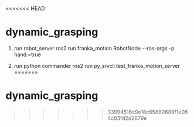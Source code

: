 <<<<<<< HEAD
# dynamic_grasping

1. run robot_server
ros2 run franka_motion RobotNode --ros-args -p hand:=true

2. run python commander
ros2 run py_srvcli test_franka_motion_server 
=======
# dynamic_grasping
>>>>>>> 33994516c9e18c65880689f1e064c03fd2d2679e
